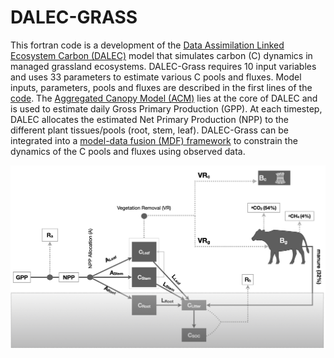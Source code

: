 # DALEC-GRASS
This fortran code is a development of the [Data Assimilation Linked Ecosystem Carbon (DALEC)](https://esajournals.onlinelibrary.wiley.com/doi/10.1890/1051-0761%281997%29007%5B0882%3APGPPIT%5D2.0.CO%3B2) model that simulates carbon (C) dynamics in managed grassland ecosystems. DALEC-Grass requires 10 input variables and uses 33 parameters to estimate various C pools and fluxes. Model inputs, parameters, pools and fluxes are described in the first lines of the [code](https://github.com/vmyrgiotis/DALEC_Grass/blob/master/DALEC_GRASS.f90). The [Aggregated Canopy Model (ACM)](https://doi.org/10.1890/1051-0761(1997)007[0882:PGPPIT]2.0.CO;2) lies at the core of DALEC and is used to estimate daily Gross Primary Production (GPP). At each timestep, DALEC allocates the estimated Net Primary Production (NPP) to the different plant tissues/pools (root, stem, leaf). DALEC-Grass can be integrated into a [model-data fusion (MDF) framework](https://www.sciencedirect.com/science/article/abs/pii/S0168192321001490) to constrain the dynamics of the C pools and fluxes using observed data.

![alt text](https://github.com/GCEL/DALEC-Grass/blob/master/dalec_grass.jpeg)


